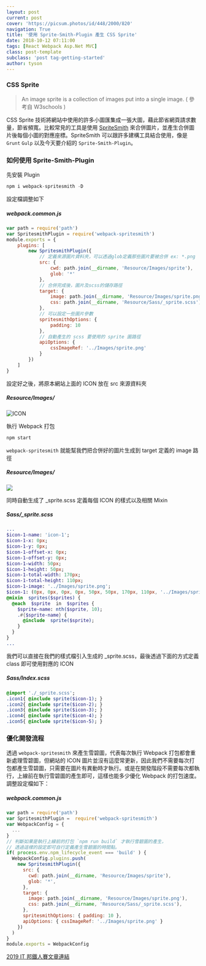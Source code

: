 ```yaml
---
layout: post
current: post
cover: 'https://picsum.photos/id/448/2000/820'
navigation: True
title: '使用 Sprite-Smith-Plugin 產生 CSS Sprite'
date: 2018-10-12 07:11:00
tags: [React Webpack Asp.Net MVC]
class: post-template
subclass: 'post tag-getting-started'
author: tyson
---
```


### CSS Sprite

> An image sprite is a collection of images put into a single image. ( 參考自 W3schools )

CSS Sprite 技術將網站中使用的許多小圖匯集成一張大圖，藉此節省網頁請求數量，節省頻寬。比較常見的工具是使用 [SpriteSmith](https://github.com/twolfson/spritesmith) 來合併圖片，並產生合併圖片後每個小圖的對應座標。SpriteSmith 可以跟許多建構工具結合使用，像是 `Grunt` `Gulp` 以及今天要介紹的 `Sprite-Smith-Plugin`。

### 如何使用 Sprite-Smith-Plugin

先安裝 Plugin

```javascript
npm i webpack-spritesmith -D
```

設定檔調整如下

##### webpack.common.js

```javascript
var path = require('path')
var SpritesmithPlugin = require('webpack-spritesmith')
module.exports = {
    plugins: [
        new SpritesmithPlugin({
            // 定義來源圖片資料夾，可以透過glob定義那些圖片要被合併 ex: *.png
            src: {
                cwd: path.join(__dirname, 'Resource/Images/sprite'),
                glob: '*'
            },
            // 合併完成後，圖片及scss的儲存路徑
            target: {
                image: path.join(__dirname, 'Resource/Images/sprite.png'),
                css: path.join(__dirname, 'Resource/Sass/_sprite.scss')
            },
            // 可以設定一些圖片參數
            spritesmithOptions: {
                padding: 10
            },
            // 自動產生的 scss 要使用的 sprite 圖路徑
            apiOptions: {
                cssImageRef: '../Images/sprite.png'
            }
        })
    ]
}
```

設定好之後，將原本網站上面的 ICON 放在 src 來源資料夾

##### Resource/Images/

![ICON](https://i.imgur.com/5IeOLG9.png)

執行 Webpack 打包

```javascript
npm start
```

`webpack-spritesmith` 就能幫我們把合併好的圖片生成到 target 定義的 image 路徑

##### Resource/Images/

![](https://i.imgur.com/O3oWMkv.png)

同時自動生成了 \_sprite.scss 定義每個 ICON 的樣式以及相關 Mixin

##### Sass/\_sprite.scss

```sass
...
$icon-1-name: 'icon-1';
$icon-1-x: 0px;
$icon-1-y: 0px;
$icon-1-offset-x: 0px;
$icon-1-offset-y: 0px;
$icon-1-width: 50px;
$icon-1-height: 50px;
$icon-1-total-width: 170px;
$icon-1-total-height: 110px;
$icon-1-image: '../Images/sprite.png';
$icon-1: (0px, 0px, 0px, 0px, 50px, 50px, 170px, 110px, '../Images/sprite.png', 'icon-1', );
@mixin  sprites($sprites) {
  @each  $sprite  in  $sprites {
    $sprite-name: nth($sprite, 10);
    .#{$sprite-name} {
      @include  sprite($sprite);
    }
  }
}
...
```

我們可以直接在我們的樣式檔引入生成的 \_sprite.scss，最後透過下面的方式定義 class 即可使用對應的 ICON

##### Sass/Index.scss

```sass
@import './_sprite.scss';
.icon1{ @include sprite($icon-1); }
.icon2{ @include sprite($icon-2); }
.icon3{ @include sprite($icon-3); }
.icon4{ @include sprite($icon-4); }
.icon5{ @include sprite($icon-5); }
```

### 優化開發流程

透過 `webpack-spritesmith` 來產生雪碧圖，代表每次執行 Webpack 打包都會重新處理雪碧圖，但網站的 ICON 圖片並沒有這麼常更新，因此我們不需要每次打包都產生雪碧圖，只需要在圖片有異動時才執行。或是在開發階段不需要每次都執行，上線前在執行雪碧圖的產生即可，這樣也能多少優化 Webpack 的打包速度。調整設定檔如下：

##### webpack.common.js

```javascript
var path = require('path')
var SpritesmithPlugin =  require('webpack-spritesmith')
var WebpackConfig = {
  ...
}
// 判斷如果是執行上線前的打包 `npm run build` 才執行雪碧圖的產生，
// 透過這樣的設定即可自行定義產生雪碧圖的時間點。
if( process.env.npm_lifecycle_event === 'build' ) {
  WebpackConfig.plugins.push(
    new SpritesmithPlugin({
      src: {
        cwd: path.join(__dirname, 'Resource/Images/sprite'),
        glob: '*',
      },
      target: {
        image: path.join(__dirname, 'Resource/Images/sprite.png'),
        css: path.join(__dirname, 'Resource/Sass/_sprite.scss'),
      },
      spritesmithOptions: { padding: 10 },
      apiOptions: { cssImageRef: '../Images/sprite.png' }
    })
  )
}
module.exports = WebpackConfig
```

[2019 IT 邦鐵人賽文章連結](https://ithelp.ithome.com.tw/articles/10199438)
